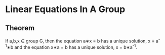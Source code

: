 # Linear Equations In A Group

## Theorem

If a,b,x ∈ group G, then the equation a∗x = b has a unique solution, x = a<sup>-1</sup>∗b and the equation x∗a = b has a unique solution, x = b∗a<sup>-1</sup>.